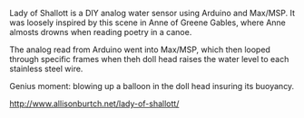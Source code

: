 
Lady of Shallott is a DIY analog water sensor using Arduino and Max/MSP.
 It was loosely inspired by this scene in Anne of Greene Gables,
 where Anne almosts drowns when reading poetry in a canoe.

The analog read from Arduino went into Max/MSP, which then looped through
specific frames when theh doll head raises the water level to each
stainless steel wire. 

Genius moment: blowing up a balloon in the doll head insuring its buoyancy.

http://www.allisonburtch.net/lady-of-shallott/
